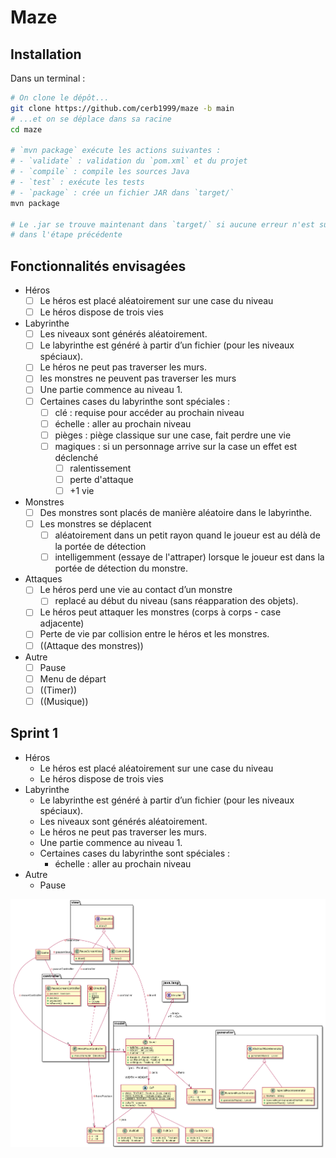 # Maze

## Installation

Dans un terminal :
```bash
# On clone le dépôt...
git clone https://github.com/cerb1999/maze -b main
# ...et on se déplace dans sa racine
cd maze

# `mvn package` exécute les actions suivantes :
# - `validate` : validation du `pom.xml` et du projet
# - `compile` : compile les sources Java
# - `test` : exécute les tests
# - `package` : crée un fichier JAR dans `target/`
mvn package

# Le .jar se trouve maintenant dans `target/` si aucune erreur n'est survenue
# dans l'étape précédente
```

## Fonctionnalités envisagées

- Héros
  - [ ] Le héros est placé aléatoirement sur une case du niveau
  - [ ] Le héros dispose de trois vies

- Labyrinthe
  - [ ] Les niveaux sont générés aléatoirement.
  - [ ] Le labyrinthe est généré à partir d’un fichier (pour les niveaux spéciaux).
  - [ ] Le héros ne peut pas traverser les murs.
  - [ ] les monstres ne peuvent pas traverser les murs
  - [ ] Une partie commence au niveau 1.
  - [ ] Certaines cases du labyrinthe sont spéciales :
    - [ ] clé : requise pour accéder au prochain niveau
    - [ ] échelle : aller au prochain niveau
    - [ ] pièges : piège classique sur une case, fait perdre une vie
    - [ ] magiques : si un personnage arrive sur la case un effet est déclenché
      - [ ] ralentissement
      - [ ] perte d'attaque
      - [ ] +1 vie

- Monstres
  - [ ] Des monstres sont placés de manière aléatoire dans le labyrinthe.
  - [ ] Les monstres se déplacent
    - [ ] aléatoirement dans un petit rayon quand le joueur est au délà de la portée de détection
    - [ ] intelligemment (essaye de l'attraper) lorsque le joueur est dans la portée de détection du monstre.
 
- Attaques
  - [ ] Le héros perd une vie au contact d’un monstre
    - [ ] replacé au début du niveau (sans réapparation des objets).
  - [ ] Le héros peut attaquer les monstres (corps à corps - case adjacente)
  - [ ] Perte de vie par collision entre le héros et les monstres.
  - [ ] ((Attaque des monstres))
  
 - Autre
   - [ ] Pause
   - [ ] Menu de départ
   - [ ] ((Timer))
   - [ ] ((Musique))

## Sprint 1

- Héros
  - Le héros est placé aléatoirement sur une case du niveau
  - Le héros dispose de trois vies
- Labyrinthe
  - Le labyrinthe est généré à partir d’un fichier (pour les niveaux spéciaux).
  - Les niveaux sont générés aléatoirement.
  - Le héros ne peut pas traverser les murs.
  - Une partie commence au niveau 1.
  - Certaines cases du labyrinthe sont spéciales :
    - échelle : aller au prochain niveau
 - Autre
   - Pause

![diagramme de classe sprint 1](./readme_assets/class_diagram_sprint1.png)